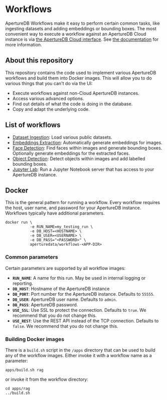 # Workflows

ApertureDB Workflows make it easy to perform certain common tasks, like ingesting datasets and adding embeddings or bounding boxes.
The most convenient way to execute a workflow against an ApertureDB Cloud instance is via [the ApertureDB Cloud interface](https://cloud.aperturedata.io/).
See [the documentation](https://docs.aperturedata.io/workflows) for more information.

## About this repository

This repository contains the code used to implement various ApertureDB workflows and build them into Docker images.
This will allow you to do various things that you can't do via the UI:
* Execute workflows against non-Cloud ApertureDB instances.
* Access various advanced options.
* Find out details of what the code is doing in the database.
* Copy and adapt the underlying code.

## List of workflows

* [Dataset Ingestion](apps/dataset-ingestion/): Load various public datasets.
* [Embeddings Extraction](apps/embeddings-extraction/): Automatically generate embeddings for images.
* [Face Detection](apps/face-detection/): Find faces within images and generate bounding boxes. Optionally generate embeddings for the extracted faces.
* [Object Detection](apps/object-detection/): Detect objects within images and add labelled bounding boxes.
* [Jupyter Lab](apps/jupyterlab/): Run a Jupyter Notebook server that has access to your ApertureDB instance.

## Docker

This is the general pattern for running a workflow.
Every workflow requires the host, user name, and password for your ApertureDB instance.
Workflows typically have additional parameters.

```
docker run \
           -e RUN_NAME=my_testing_run \
           -e DB_HOST=<HOSTNAME> \
           -e DB_USER=<USERNAME> \
           -e DB_PASS="<PASSWORD>" \
           aperturedata/workflows-<APP-DIR>
```

### Common parameters

Certain parameters are supported by all workflow images:
* **`RUN_NAME`**: A name for this run. May be used in internal logging or reporting.
* **`DB_HOST`**: Hostname of the ApertureDB instance
* **`DB_PORT`**: Port number for the ApertureDB instance. Defaults to `55555`.
* **`DB_USER`**: ApertureDB user name. Defaults to `admin`.
* **`DB_PASS`**: ApertureDB password.
* **`USE_SSL`**: Use SSL to protect the connection. Defaults to `true`. We recommend that you do not change this.
* **`USE_REST`**: Use the REST API instead of the TCP connection. Defaults to `false`. We recommend that you do not change this.

### Building Docker images

There is a `build.sh` script in the `/apps` directory that can be used to build any of the workflow images. Either invoke it with a workflow name as a parameter:
```
apps/build.sh rag
```
or invoke it from the workflow directory:
```
cd apps/rag
../build.sh
```
